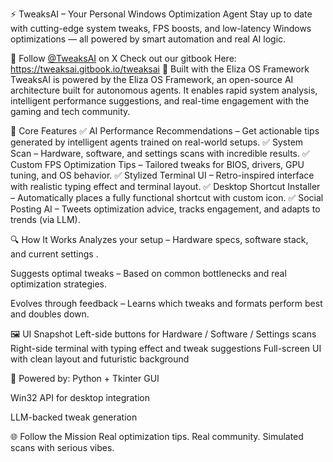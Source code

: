 ⚡ TweaksAI – Your Personal Windows Optimization Agent
Stay up to date with cutting-edge system tweaks, FPS boosts, and low-latency Windows optimizations — all powered by smart automation and real AI logic.

📡 Follow [@TweaksAI](https://x.com/TweaksAI) on X
Check out our gitbook Here: https://tweaksai.gitbook.io/tweaksai
🧠 Built with the Eliza OS Framework
TweaksAI is powered by the Eliza OS Framework, an open-source AI architecture built for autonomous agents. It enables rapid system analysis, intelligent performance suggestions, and real-time engagement with the gaming and tech community.

🚀 Core Features
✅ AI Performance Recommendations – Get actionable tips generated by intelligent agents trained on real-world setups.
✅ System Scan  – Hardware, software, and settings scans with incredible results.
✅ Custom FPS Optimization Tips – Tailored tweaks for BIOS, drivers, GPU tuning, and OS behavior.
✅ Stylized Terminal UI – Retro-inspired interface with realistic typing effect and terminal layout.
✅ Desktop Shortcut Installer – Automatically places a fully functional shortcut with custom icon.
✅ Social Posting AI – Tweets optimization advice, tracks engagement, and adapts to trends (via LLM).

🔍 How It Works
Analyzes your setup – Hardware specs, software stack, and current settings .

Suggests optimal tweaks – Based on common bottlenecks and real optimization strategies.

Evolves through feedback – Learns which tweaks and formats perform best and doubles down.

🖼 UI Snapshot
Left-side buttons for Hardware / Software / Settings scans
Right-side terminal with typing effect and tweak suggestions
Full-screen UI with clean layout and futuristic background

🪪 Powered by:
Python + Tkinter GUI

Win32 API for desktop integration

LLM-backed tweak generation

🌐 Follow the Mission
Real optimization tips. Real community. Simulated scans with serious vibes.
